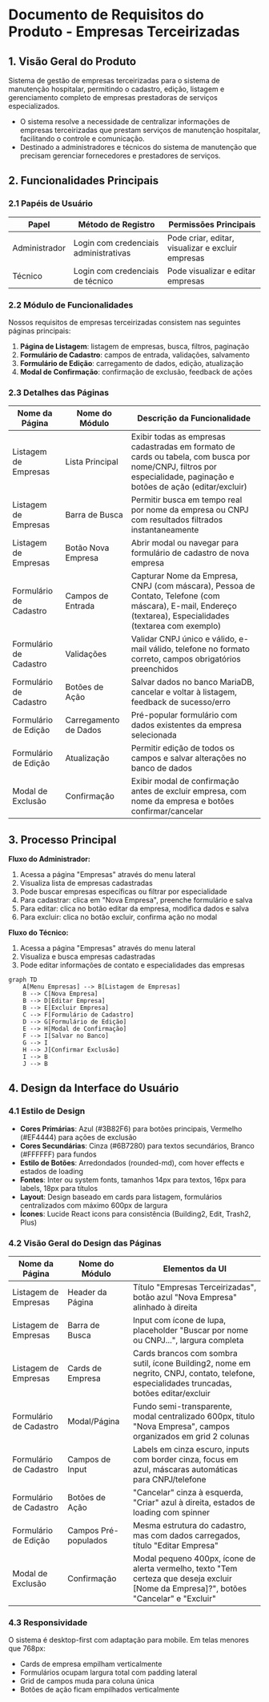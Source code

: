 # Documento de Requisitos do Produto - Empresas Terceirizadas

## 1. Visão Geral do Produto

Sistema de gestão de empresas terceirizadas para o sistema de manutenção hospitalar, permitindo o cadastro, edição, listagem e gerenciamento completo de empresas prestadoras de serviços especializados.

- O sistema resolve a necessidade de centralizar informações de empresas terceirizadas que prestam serviços de manutenção hospitalar, facilitando o controle e comunicação.
- Destinado a administradores e técnicos do sistema de manutenção que precisam gerenciar fornecedores e prestadores de serviços.

## 2. Funcionalidades Principais

### 2.1 Papéis de Usuário

| Papel | Método de Registro | Permissões Principais |
|-------|-------------------|----------------------|
| Administrador | Login com credenciais administrativas | Pode criar, editar, visualizar e excluir empresas |
| Técnico | Login com credenciais de técnico | Pode visualizar e editar empresas |

### 2.2 Módulo de Funcionalidades

Nossos requisitos de empresas terceirizadas consistem nas seguintes páginas principais:

1. **Página de Listagem**: listagem de empresas, busca, filtros, paginação
2. **Formulário de Cadastro**: campos de entrada, validações, salvamento
3. **Formulário de Edição**: carregamento de dados, edição, atualização
4. **Modal de Confirmação**: confirmação de exclusão, feedback de ações

### 2.3 Detalhes das Páginas

| Nome da Página | Nome do Módulo | Descrição da Funcionalidade |
|----------------|----------------|----------------------------|
| Listagem de Empresas | Lista Principal | Exibir todas as empresas cadastradas em formato de cards ou tabela, com busca por nome/CNPJ, filtros por especialidade, paginação e botões de ação (editar/excluir) |
| Listagem de Empresas | Barra de Busca | Permitir busca em tempo real por nome da empresa ou CNPJ com resultados filtrados instantaneamente |
| Listagem de Empresas | Botão Nova Empresa | Abrir modal ou navegar para formulário de cadastro de nova empresa |
| Formulário de Cadastro | Campos de Entrada | Capturar Nome da Empresa, CNPJ (com máscara), Pessoa de Contato, Telefone (com máscara), E-mail, Endereço (textarea), Especialidades (textarea com exemplo) |
| Formulário de Cadastro | Validações | Validar CNPJ único e válido, e-mail válido, telefone no formato correto, campos obrigatórios preenchidos |
| Formulário de Cadastro | Botões de Ação | Salvar dados no banco MariaDB, cancelar e voltar à listagem, feedback de sucesso/erro |
| Formulário de Edição | Carregamento de Dados | Pré-popular formulário com dados existentes da empresa selecionada |
| Formulário de Edição | Atualização | Permitir edição de todos os campos e salvar alterações no banco de dados |
| Modal de Exclusão | Confirmação | Exibir modal de confirmação antes de excluir empresa, com nome da empresa e botões confirmar/cancelar |

## 3. Processo Principal

**Fluxo do Administrador:**
1. Acessa a página "Empresas" através do menu lateral
2. Visualiza lista de empresas cadastradas
3. Pode buscar empresas específicas ou filtrar por especialidade
4. Para cadastrar: clica em "Nova Empresa", preenche formulário e salva
5. Para editar: clica no botão editar da empresa, modifica dados e salva
6. Para excluir: clica no botão excluir, confirma ação no modal

**Fluxo do Técnico:**
1. Acessa a página "Empresas" através do menu lateral
2. Visualiza e busca empresas cadastradas
3. Pode editar informações de contato e especialidades das empresas

```mermaid
graph TD
    A[Menu Empresas] --> B[Listagem de Empresas]
    B --> C[Nova Empresa]
    B --> D[Editar Empresa]
    B --> E[Excluir Empresa]
    C --> F[Formulário de Cadastro]
    D --> G[Formulário de Edição]
    E --> H[Modal de Confirmação]
    F --> I[Salvar no Banco]
    G --> I
    H --> J[Confirmar Exclusão]
    I --> B
    J --> B
```

## 4. Design da Interface do Usuário

### 4.1 Estilo de Design

- **Cores Primárias**: Azul (#3B82F6) para botões principais, Vermelho (#EF4444) para ações de exclusão
- **Cores Secundárias**: Cinza (#6B7280) para textos secundários, Branco (#FFFFFF) para fundos
- **Estilo de Botões**: Arredondados (rounded-md), com hover effects e estados de loading
- **Fontes**: Inter ou system fonts, tamanhos 14px para textos, 16px para labels, 18px para títulos
- **Layout**: Design baseado em cards para listagem, formulários centralizados com máximo 600px de largura
- **Ícones**: Lucide React icons para consistência (Building2, Edit, Trash2, Plus)

### 4.2 Visão Geral do Design das Páginas

| Nome da Página | Nome do Módulo | Elementos da UI |
|----------------|----------------|-----------------|
| Listagem de Empresas | Header da Página | Título "Empresas Terceirizadas", botão azul "Nova Empresa" alinhado à direita |
| Listagem de Empresas | Barra de Busca | Input com ícone de lupa, placeholder "Buscar por nome ou CNPJ...", largura completa |
| Listagem de Empresas | Cards de Empresa | Cards brancos com sombra sutil, ícone Building2, nome em negrito, CNPJ, contato, telefone, especialidades truncadas, botões editar/excluir |
| Formulário de Cadastro | Modal/Página | Fundo semi-transparente, modal centralizado 600px, título "Nova Empresa", campos organizados em grid 2 colunas |
| Formulário de Cadastro | Campos de Input | Labels em cinza escuro, inputs com border cinza, focus em azul, máscaras automáticas para CNPJ/telefone |
| Formulário de Cadastro | Botões de Ação | "Cancelar" cinza à esquerda, "Criar" azul à direita, estados de loading com spinner |
| Formulário de Edição | Campos Pré-populados | Mesma estrutura do cadastro, mas com dados carregados, título "Editar Empresa" |
| Modal de Exclusão | Confirmação | Modal pequeno 400px, ícone de alerta vermelho, texto "Tem certeza que deseja excluir [Nome da Empresa]?", botões "Cancelar" e "Excluir" |

### 4.3 Responsividade

O sistema é desktop-first com adaptação para mobile. Em telas menores que 768px:
- Cards de empresa empilham verticalmente
- Formulários ocupam largura total com padding lateral
- Grid de campos muda para coluna única
- Botões de ação ficam empilhados verticalmente
